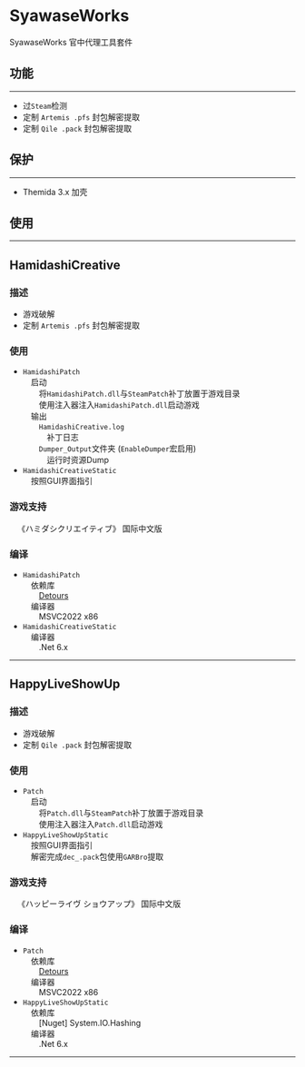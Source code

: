 # SyawaseWorks

SyawaseWorks 官中代理工具套件

## 功能
---
* 过`Steam`检测
* 定制 `Artemis .pfs` 封包解密提取
* 定制 `Qile .pack` 封包解密提取 

## 保护
---
* Themida 3.x 加壳

## 使用
---

## HamidashiCreative
### 描述
* 游戏破解
* 定制 `Artemis .pfs` 封包解密提取
### 使用
* `HamidashiPatch`<br>
&emsp;启动<br>
&emsp;&emsp;将`HamidashiPatch.dll`与`SteamPatch`补丁放置于游戏目录<br>
&emsp;&emsp;使用注入器注入`HamidashiPatch.dll`启动游戏<br>
&emsp;输出<br>
&emsp;&emsp;`HamidashiCreative.log`<br>
&emsp;&emsp;&emsp;补丁日志<br>
&emsp;&emsp;`Dumper_Output`文件夹 (`EnableDumper`宏启用)<br>
&emsp;&emsp;&emsp;运行时资源Dump<br>
* `HamidashiCreativeStatic`<br>
&emsp;按照GUI界面指引<br>
### 游戏支持
&emsp;《ハミダシクリエイティブ》 国际中文版<br>
### 编译
* `HamidashiPatch`<br>
&emsp;依赖库<br>
&emsp;&emsp;[Detours](https://github.com/microsoft/Detours)<br>
&emsp;编译器<br>
&emsp;&emsp;MSVC2022 x86<br>
* `HamidashiCreativeStatic`<br>
&emsp;编译器<br>
&emsp;&emsp;.Net 6.x<br>

---

## HappyLiveShowUp
### 描述
* 游戏破解
* 定制 `Qile .pack` 封包解密提取 
### 使用
* `Patch`<br>
&emsp;启动<br>
&emsp;&emsp;将`Patch.dll`与`SteamPatch`补丁放置于游戏目录<br>
&emsp;&emsp;使用注入器注入`Patch.dll`启动游戏<br>
* `HappyLiveShowUpStatic`<br>
&emsp;按照GUI界面指引<br>
&emsp;解密完成`dec_.pack`包使用`GARBro`提取<br>
### 游戏支持
&emsp;《ハッピーライヴ ショウアップ》 国际中文版<br>
### 编译
* `Patch`<br>
&emsp;依赖库<br>
&emsp;&emsp;[Detours](https://github.com/microsoft/Detours)<br>
&emsp;编译器<br>
&emsp;&emsp;MSVC2022 x86<br>
* `HappyLiveShowUpStatic`<br>
&emsp;依赖库<br>
&emsp;&emsp;\[Nuget\] System.IO.Hashing<br>
&emsp;编译器<br>
&emsp;&emsp;.Net 6.x<br>

---
